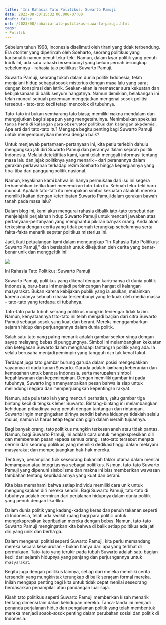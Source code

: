 ```yaml
---
title: 'Ini Rahasia Tato Politikus: Suwarto Pamuji'
date: 2023-08-30T15:32:00.000-07:00
draft: false
url: /2023/08/rahasia-tato-politikus-suwarto-pamuji.html
tags: 
- Politik
---
```


  

Sebelum tahun 1998, Indonesia diselimuti oleh tirani yang tidak terbendung. Era otoriter yang diperintah oleh Soeharto, seorang politikus yang karismatik namun penuh teka-teki. Namun, dalam layar politik yang penuh intrik ini, ada satu rahasia tersembunyi yang belum pernah terungkap sebelumnya - rahasia tato politikus: Suwarto Pamuji.

  

Suwarto Pamuji, seorang tokoh dalam dunia politik Indonesia, telah menjalani hidup sebagai sosok misterius dengan masa lalu yang sarat dengan konspirasi dan intrik. Seakan-akan ia memancar aura kekuatan dan kebijaksanaan di balik senyum hangatnya. Namun demikian, belakangan ini telah muncul sebuah penemuan mengejutkan mengenai sosok politisi tersebut - tato-tato kecil tetapi mencolok di tubuhnya.

  

Tato-tato ini bukan sembarang tato biasa; memiliki makna mendalam dan mengejutkan bagi siapa pun yang mengetahuinya. Menimbulkan spekulasi tanpa henti di kalangan para observator politikus dan kalangan akademisi. Apa arti dari tato-tato itu? Mengapa begitu penting bagi Suwarto Pamuji untuk menyembunyikan mereka dengan baik?

  

Untuk menjawab pertanyaan-pertanyaan ini, kita perlu terlebih dahulu mengungkap jati diri Suwarto Pamuji dan perannya dalam sejarah politik Indonesia. Melalui detektifitas kami, kami telah menggali informasi tentang masa lalu dan jejak politiknya yang menarik - dari peranannya dalam gerakan perlawanan terhadap rezim Soeharto hingga kepergiannya yang tiba-tiba dari panggung politik nasional.

  

Namun, keyakinan kami bahwa ini hanya permukaan dari isu ini segera terbantahkan ketika kami menemukan tato-tato itu. Sebuah teka-teki baru muncul. Apakah tato-tato itu merupakan simbol kekuatan ataukah mereka memiliki kaitan dengan keterlibatan Suwarto Pamuji dalam gerakan bawah tanah pada masa lalu?

  

Dalam blog ini, kami akan mengurai rahasia dibalik tato-tato tersebut dan menjelajahi perjalanan hidup Suwarto Pamuji untuk mencari jawaban atas pertanyaan-pertanyaan yang menghantui pikiran banyak orang. Anda akan terkesima dengan cerita yang tidak pernah terungkap sebelumnya serta fakta-fakta menarik seputar politikus misterius ini.

  

Jadi, ikuti petualangan kami dalam mengungkap "Ini Rahasia Tato Politikus: Suwarto Pamuji," dan bersiaplah untuk dikejutkan oleh cerita yang benar-benar unik dan menggelitik ini!

  

![](https://blogger.googleusercontent.com/img/b/R29vZ2xl/AVvXsEiExINjpwoA2KamKju58rFIQJM2iRjH6iOWbppslbLGp7XwFiBFGAr4A0Q3pqR_mAzykGVDMwLSIfTS3xjV0urj5zijKytj1r9eEdQahyyiRs06l7sUBXNDopqgqvhZitiKiztuo8sTl_8N/w1200-h630-p-k-no-nu/Tatto-Suwarto-Pamuji.png)

  

Ini Rahasia Tato Politikus: Suwarto Pamuji

  

Suwarto Pamuji, politikus yang dikenal dengan karismanya di dunia politik Indonesia, baru-baru ini menjadi perbincangan hangat di kalangan masyarakat. Bukan karena kebijakan publik yang ia usulkan, melainkan karena adanya sebuah rahasia tersembunyi yang terkuak oleh media massa – tato-tato yang terdapat di tubuhnya.

  

Tato-tato pada tubuh seorang politikus mungkin terdengar tidak lazim. Namun, kenyataannya tato-tato ini telah menjadi bagian dari citra Suwarto Pamuji sebagai sosok yang kuat dan berani. Mereka menggambarkan sejarah hidup dan perjuangannya dalam dunia politik.

  

Salah satu tato yang paling menarik adalah gambar seekor singa dengan sayap melayang bebas di punggungnya. Simbol ini melambangkan kekuatan dan ketegasan Suwarto dalam menghadapi tantangan politik yang ada. Ia selalu berusaha menjadi pemimpin yang tangguh dan tak kenal takut.

  

Terdapat juga tato gambar burung garuda dalam posisi mengepakkan sayapnya di dada kanan Suwarto. Garuda adalah lambang keberanian dan kemegahan untuk bangsa Indonesia, serta merupakan simbol kepahlawanan dan kepemimpinan. Dengan memiliki gambar ini pada tubuhnya, Suwarto ingin menyampaikan pesan bahwa ia siap untuk melindungi negara dan memperjuangkan kepentingan rakyat.

  

Namun, ada pula tato lain yang mencuri perhatian, yaitu gambar tiga bintang kecil di tengkuk leher Suwarto. Bintang-bintang ini melambangkan kehidupan pribadinya yang penuh dengan tantangan dan rintangan. Suwarto ingin mengingatkan dirinya sendiri bahwa hidupnya tidaklah selalu mulus, namun ia harus tetap tegar dan gigih dalam meraih tujuannya.

  

Bagi banyak orang, tato politikus mungkin terkesan aneh atau tidak pantas. Namun, bagi Suwarto Pamuji, ini adalah cara untuk mengekspresikan diri dan memberikan pesan kepada semua orang. Tato-tato tersebut menjadi cermin dari seorang politikus yang memiliki dedikasi tinggi dalam melayani masyarakat dan memperjuangkan hak-hak mereka.

  

Tentunya, penampilan fisik seseorang bukanlah faktor utama dalam menilai kemampuan atau integritasnya sebagai politikus. Namun, tato-tato Suwarto Pamuji yang dipenuhi simbolisme dan makna ini bisa memberikan wawasan tambahan tentang kepribadiannya yang kuat dan berani.

  

Kita bisa memahami bahwa setiap individu memiliki cara unik untuk mengungkapkan diri mereka sendiri. Bagi Suwarto Pamuji, tato-tato di tubuhnya adalah cerminan dari perjalanan hidupnya dalam dunia politik yang penuh dengan lika-liku.

  

Dalam dunia politik yang kadang-kadang keras dan penuh tekanan seperti di Indonesia, telah ada sedikit ruang bagi para politisi untuk mengekspresikan kepribadian mereka dengan bebas. Namun, tato-tato Suwarto Pamuji mengingatkan kita bahwa di balik setiap politikus ada jati diri yang unik dan berharga.

  

Dalam mengenal politisi seperti Suwarto Pamuji, kita perlu memandang mereka secara keseluruhan - bukan hanya dari apa yang terlihat di permukaan. Tato-tato yang terukir pada tubuh Suwarto adalah satu bagian kecil dari sejarah hidupnya yang panjang dan perjuangannya untuk masyarakat.

  

Begitu juga dengan politikus lainnya, setiap dari mereka memiliki cerita tersendiri yang mungkin tak terungkap di balik seragam formal mereka. Inilah mengapa penting bagi kita untuk tidak cepat menilai seseorang berdasarkan penampilan atau pandangan luar saja.

  

Kisah tato politikus seperti Suwarto Pamuji memberikan kisah menarik tentang dimensi lain dalam kehidupan mereka. Tanda-tanda ini menjadi penanda perjalanan hidup dan pengalaman politik yang telah membentuk mereka menjadi sosok-sosok penting dalam perubahan sosial dan politik di Indonesia.